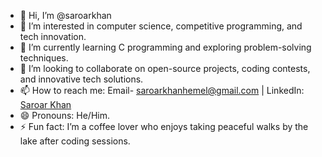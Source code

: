 - 👋 Hi, I’m @saroarkhan
- 👀 I’m interested in computer science, competitive programming, and tech innovation.
- 🌱 I’m currently learning C programming and exploring problem-solving techniques.
- 💞️ I’m looking to collaborate on open-source projects, coding contests, and innovative tech solutions.
- 📫 How to reach me: Email- saroarkhanhemel@gmail.com | LinkedIn: [Saroar Khan](https://www.linkedin.com/in/saroar-khan/)
- 😄 Pronouns: He/Him.
- ⚡ Fun fact: I’m a coffee lover who enjoys taking peaceful walks by the lake after coding sessions.

<!---
saroarkhan/saroarkhan is a ✨ special ✨ repository because its `README.md` (this file) appears on your GitHub profile.
You can click the Preview link to take a look at your changes.
--->
